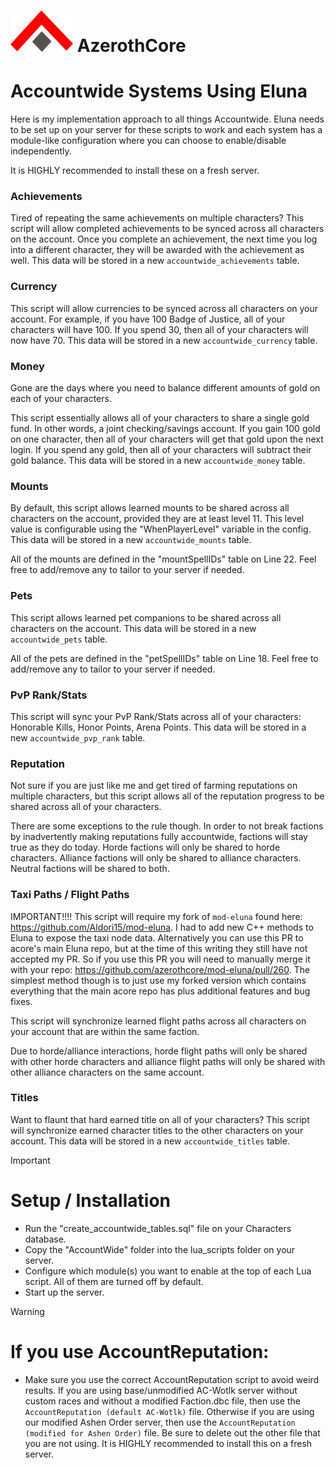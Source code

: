 # ![logo](https://raw.githubusercontent.com/azerothcore/azerothcore.github.io/master/images/logo-github.png) AzerothCore

# Accountwide Systems Using Eluna
Here is my implementation approach to all things Accountwide.  Eluna needs to be set up on your server for these scripts to work and each system has a module-like configuration where you can choose to enable/disable independently.  

It is HIGHLY recommended to install these on a fresh server.

### Achievements
Tired of repeating the same achievements on multiple characters?  This script will allow completed achievements to be synced across all characters on the account.  Once you complete an achievement, the next time you log into a different character, they will be awarded with the achievement as well.  This data will be stored in a new `accountwide_achievements` table.

### Currency
This script will allow currencies to be synced across all characters on your account.  For example, if you have 100 Badge of Justice, all of your characters will have 100. If you spend 30, then all of your characters will now have 70.  This data will be stored in a new `accountwide_currency` table.

### Money
Gone are the days where you need to balance different amounts of gold on each of your characters.

This script essentially allows all of your characters to share a single gold fund. In other words, a joint checking/savings account.  If you gain 100 gold on one character, then all of your characters will get that gold upon the next login. If you spend any gold, then all of your characters will subtract their gold balance.  This data will be stored in a new `accountwide_money` table.

### Mounts
By default, this script allows learned mounts to be shared across all characters on the account, provided they are at least level 11. This level value is configurable using the "WhenPlayerLevel" variable in the config.  This data will be stored in a new `accountwide_mounts` table.

All of the mounts are defined in the "mountSpellIDs" table on Line 22.  Feel free to add/remove any to tailor to your server if needed.

### Pets
This script allows learned pet companions to be shared across all characters on the account.  This data will be stored in a new `accountwide_pets` table.

All of the pets are defined in the "petSpellIDs" table on Line 18.  Feel free to add/remove any to tailor to your server if needed.

### PvP Rank/Stats
This script will sync your PvP Rank/Stats across all of your characters: Honorable Kills, Honor Points, Arena Points. This data will be stored in a new `accountwide_pvp_rank` table.

### Reputation
Not sure if you are just like me and get tired of farming reputations on multiple characters, but this script allows all of the reputation progress to be shared across all of your characters.

There are some exceptions to the rule though.  In order to not break factions by inadvertently making reputations fully accountwide, factions
will stay true as they do today.  Horde factions will only be shared to horde characters.  Alliance factions will only be shared to alliance characters.
Neutral factions will be shared to both.

### Taxi Paths / Flight Paths
IMPORTANT!!!!
This script will require my fork of `mod-eluna` found here: https://github.com/Aldori15/mod-eluna.  I had to add new C++ methods to Eluna to expose the taxi node data.  Alternatively you can use this PR to acore's main Eluna repo, but at the time of this writing they still have not accepted my PR.  So if you use this PR you will need to manually merge it with your repo: https://github.com/azerothcore/mod-eluna/pull/260.  The simplest method though is to just use my forked version which contains everything that the main acore repo has plus additional features and bug fixes.

This script will synchronize learned flight paths across all characters on your account that are within the same faction.
    	
Due to horde/alliance interactions, horde flight paths will only be shared with other horde characters and alliance flight paths will only be shared with other alliance characters on the same account.

### Titles
Want to flaunt that hard earned title on all of your characters?  This script will synchronize earned character titles to the other characters on your account.  This data will be stored in a new `accountwide_titles` table.



> [!IMPORTANT]
> # Setup / Installation
> - Run the "create_accountwide_tables.sql" file on your Characters database.
> - Copy the "AccountWide" folder into the lua_scripts folder on your server.
> - Configure which module(s) you want to enable at the top of each Lua script.  All of them are turned off by default.
> - Start up the server.

> [!WARNING]
> # If you use AccountReputation:
> - Make sure you use the correct AccountReputation script to avoid weird results.  If you are using base/unmodified AC-Wotlk server without custom races and without a modified Faction.dbc file, then use the `AccountReputation (default AC-Wotlk)` file.  Otherwise if you are using our modified Ashen Order server, then use the `AccountReputation (modified for Ashen Order)` file.  Be sure to delete out the other file that you are not using.  It is HIGHLY recommended to install this on a fresh server.
